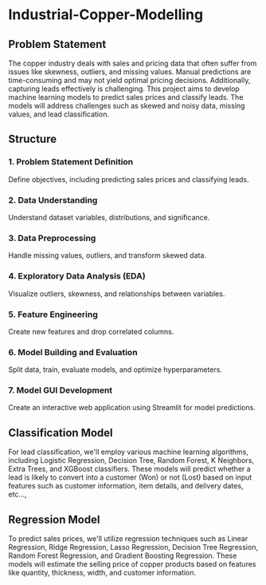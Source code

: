 # Industrial-Copper-Modelling

## Problem Statement
The copper industry deals with sales and pricing data that often suffer from issues like skewness, outliers, and missing values. Manual predictions are time-consuming and may not yield optimal pricing decisions. Additionally, capturing leads effectively is challenging. This project aims to develop machine learning models to predict sales prices and classify leads. The models will address challenges such as skewed and noisy data, missing values, and lead classification.

## Structure
### 1. Problem Statement Definition
Define objectives, including predicting sales prices and classifying leads.

### 2. Data Understanding
Understand dataset variables, distributions, and significance.

### 3. Data Preprocessing
Handle missing values, outliers, and transform skewed data.

### 4. Exploratory Data Analysis (EDA)
Visualize outliers, skewness, and relationships between variables.

### 5. Feature Engineering
Create new features and drop correlated columns.

### 6. Model Building and Evaluation
Split data, train, evaluate models, and optimize hyperparameters.

### 7. Model GUI Development
Create an interactive web application using Streamlit for model predictions.


## Classification Model
For lead classification, we'll employ various machine learning algorithms, including Logistic Regression, Decision Tree, Random Forest, K Neighbors, Extra Trees, and XGBoost classifiers.
These models will predict whether a lead is likely to convert into a customer (Won) or not (Lost) based on input features such as customer information, item details, and delivery dates, etc...,

## Regression Model
To predict sales prices, we'll utilize regression techniques such as Linear Regression, Ridge Regression, Lasso Regression, Decision Tree Regression, Random Forest Regression, and Gradient Boosting Regression. These models will estimate the selling price of copper products based on features like quantity, thickness, width, and customer information.
